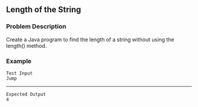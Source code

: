 ## Length of the String

### Problem Description
Create a Java program to find the length of a string without using the length() method.

### Example
    Test Input
    Jump
-----
    Expected Output
    4